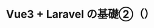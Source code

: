 ---
title: Vue3 + Laravel の基礎②（）
tags:
  - Vue
  - JavaScript
  - vite
  - Inertia
  - Laravel
private: true
updated_at: ''
id: VueLaravelBasic2
organization_url_name: null
slide: false
ignorePublish: false
---
